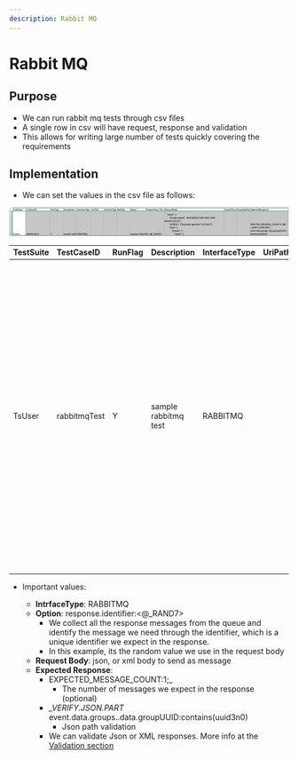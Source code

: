 ```yaml
---
description: Rabbit MQ
---
```


# Rabbit MQ

## Purpose

* We can run rabbit mq tests through csv files
* A single row in csv will have request, response and validation
* This allows for writing large number of tests quickly covering the requirements

## Implementation

* We can set the values in the csv file as follows:

![](../../.gitbook/assets/image%20%28108%29.png)



| TestSuite | TestCaseID | RunFlag | Description | InterfaceType | UriPath | ContentType | Method | Option | RequestHeader | TemplateFile | RequestBody | OutputParam | RespCodeExp | ExpectedResponse | TcComments |
| :--- | :--- | :--- | :--- | :--- | :--- | :--- | :--- | :--- | :--- | :--- | :--- | :--- | :--- | :--- | :--- |
| TsUser | rabbitmqTest | Y | sample rabbitmq test | RABBITMQ |  |  |  | response.identifier:&lt;@\_RAND7&gt; |  |  | { "event": { "breadcrumbId":   "BREADCRU-SING-PART-INDI-AAAA11111111", "profiles": \["de.group.ingestion-1.0.0.json"\], "data": { "groups": { "event": { "breadcrumbId": "BREADCRU-SING-PART-INDI-AAAA11111111", "dataFabricId": "AAAAAAAA-AAAA-AAAA-AAAA-AAAA11111111", "domain": "PARTY", "profile": "de.group-1.0.0.json", "data": { "groupUUID": "&lt;@\_RAND7&gt;", "groupType": "individual", "individualId": "AAAAAAAA-AAAA-1111", "familyName": "AAAA1", "groupStatus": "inactive", "communication": \[\] } } } } } } |  |  | EXPECTED_MESSAGE\_COUNT:1; && \_VERIFY.JSON.PART_ event.data.groups..data.groupUUID:contains\(uuid3n0\) |  |

* Important values:

  * **IntrfaceType**: RABBITMQ
  * **Option**: response.identifier:&lt;@\_RAND7&gt;
    * We collect all the response messages from the queue and identify the message we need through the identifier, which is a unique identifier we expect in the response. 
    * In this example, its the random value we use in the request body
  * **Request Body**: json, or xml body to send as message
  * **Expected Response**: 
    * EXPECTED_MESSAGE\_COUNT:1;_ 
      * The number of messages we expect in the response \(optional\)
    * _\_VERIFY.JSON.PART_ event.data.groups..data.groupUUID:contains\(uuid3n0\)
      * Json path validation
    * We can validate Json or XML responses. More info at the [Validation section](https://docs.autonomx.io/service-level-testing/validation)

